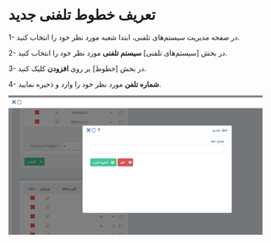 # تعریف خطوط تلفنی جدید 

1- در صفحه مدیریت سیستم‌های تلفنی، ابتدا شعبه مورد نظر خود را انتخاب کنید.

2- در بخش [سیستم‌های تلفنی] **سیستم تلفنی** مورد نظر خود را انتخاب کنید.

3- در بخش [خطوط] بر روی **افزودن** کلیک کنید.

4- **شماره تلفن** مورد نظر خود را وارد و ذخیره نمایید.

![](Phonesystemsmanagement6.png)
